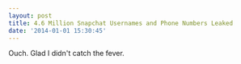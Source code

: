```yaml
---
layout: post
title: 4.6 Million Snapchat Usernames and Phone Numbers Leaked
date: '2014-01-01 15:30:45'
---
```


<p>Ouch. Glad I didn't catch the fever. </p>
